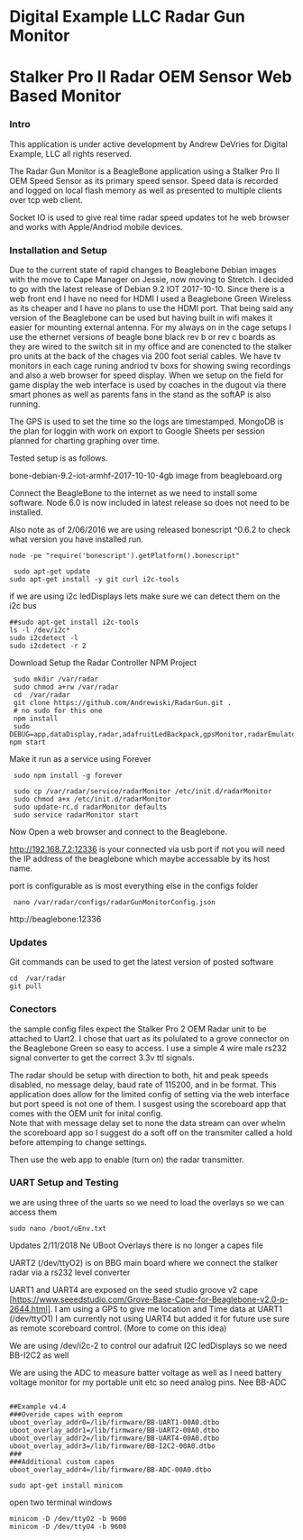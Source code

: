 ﻿# Digital Example LLC Radar Gun Monitor
# Stalker Pro II Radar OEM Sensor Web Based Monitor #

### Intro ###
This application is under active development by Andrew DeVries for Digital Example, LLC all rights reserved.

The Radar Gun Monitor is a BeagleBone application using a Stalker Pro II OEM Speed Sensor as its primary speed sensor. Speed data is recorded and logged on local flash memory as well as presented to multiple clients over tcp web client.

Socket IO is used to give real time radar speed updates tot he web browser and works with Apple/Andriod mobile devices. 

### Installation and Setup ###
Due to the current state of rapid changes to Beaglebone Debian images with the move to Cape Manager on Jessie, now moving to Stretch. I decided to go with the latest release
of Debian 9.2 IOT 2017-10-10. Since there is a web front end I have no need for HDMI I used a Beaglebone Green Wireless as its cheaper and I have no plans to use the HDMI port.
That being said any version of the Beaglebone can be used but having built in wifi makes it easier for mounting external antenna. For my always on in the cage setups I use the ethernet versions of
beagle bone black rev b or rev c boards as they are wired to the switch sit in my office and are conencted to the stalker pro units at the back of the chages via 200 foot serial cables. We have tv monitors in each cage runing andriod tv boxs for showing swing recordings
and also a web browser for speed display. When we setup on the field for game display the web interface is used by coaches in the dugout via there smart phones as well as parents fans in the stand as the softAP is also running.

The GPS is used to set the time so the logs are timestamped.  MongoDB is the plan for loggin with work on export to Google Sheets per session planned for charting graphing over time.


Tested setup is as follows.

bone-debian-9.2-iot-armhf-2017-10-10-4gb  image from beagleboard.org

Connect the BeagleBone to the internet as we need to install some software. Node 6.0 is now included in latest release so does not need to be installed.

Also note as of 2/06/2016 we are using released bonescript ^0.6.2 to check what version you have installed run.

```
node -pe "require('bonescript').getPlatform().bonescript"
```

```
 sudo apt-get update
sudo apt-get install -y git curl i2c-tools
 ```
 if we are using i2c ledDisplays lets make sure we can detect them on the i2c bus

```
##sudo apt-get install i2c-tools
ls -l /dev/i2c*
sudo i2cdetect -l
sudo i2cdetect -r 2
```

Download Setup the Radar Controller NPM Project

```
 sudo mkdir /var/radar
 sudo chmod a+rw /var/radar
 cd  /var/radar
 git clone https://github.com/Andrewiski/RadarGun.git .
 # no sudo for this one
 npm install
 sudo DEBUG=app,dataDisplay,radar,adafruitLedBackpack,gpsMonitor,radarEmulator npm start

```

Make it run as a service using Forever

```
 sudo npm install -g forever

 sudo cp /var/radar/service/radarMonitor /etc/init.d/radarMonitor
 sudo chmod a+x /etc/init.d/radarMonitor
 sudo update-rc.d radarMonitor defaults
 sudo service radarMonitor start
```

Now Open a web browser and connect to the Beaglebone.

http://192.168.7.2:12336 is your connected via usb port if not you will need the IP address of the beaglebone which maybe accessable by its host name.

port is configurable as is most everything else in the configs folder

```
 nano /var/radar/configs/radarGunMonitorConfig.json
```

http://beaglebone:12336

### Updates ###
Git commands can be used to get the latest version of posted software
```
cd  /var/radar
git pull

```

### Conectors ###
the sample config files expect the Stalker Pro 2 OEM Radar unit to be attached to Uart2. I chose that uart as its polulated to a grove connector on the Beaglebone Green so easy to access.
I use a simple 4 wire male rs232 signal converter to get the correct 3.3v ttl signals.

The radar should be setup with direction to both,  hit and peak speeds disabled, no message delay, baud rate of 115200, and in be format. This application does allow for the limited
 config of setting via the web interface but port speed is not one of them. I susgest using the scoreboard app that comes with the OEM unit for inital config.  
 Note that with message delay set to none the data stream can over whelm the scoreboard app so I suggest do a soft off on the transmiter called a hold before attemping to change settings.

 Then use the web app to enable (turn on) the radar transmitter.

 

 ### UART Setup and Testing ###
 
 we are using three of the uarts so we need to load the overlays so we can access them

 ```
 sudo nano /boot/uEnv.txt
 ```

 Updates 2/11/2018 Ne UBoot Overlays there is no longer a capes file
 
 UART2 (/dev/ttyO2) is on BBG main board where we connect the stalker radar via a rs232 level converter

   UART1 and UART4 are exposed on the seed studio groove v2 cape [https://www.seeedstudio.com/Grove-Base-Cape-for-Beaglebone-v2.0-p-2644.html].
 I am using a GPS to give me location and Time data at UART1 (/dev/ttyO1)
 I am currently not using UART4 but added it for future use sure as remote scoreboard control. (More to come on this idea)

 We are using /dev/i2c-2 to control our adafruit I2C ledDisplays so we need BB-I2C2 as well

  We are using the ADC to measure batter voltage as well as I need battery voltage monitor for my portable unit etc so need analog pins. Nee BB-ADC


 ```
       
##Example v4.4
###Overide capes with eeprom
uboot_overlay_addr0=/lib/firmware/BB-UART1-00A0.dtbo
uboot_overlay_addr1=/lib/firmware/BB-UART2-00A0.dtbo
uboot_overlay_addr2=/lib/firmware/BB-UART4-00A0.dtbo
uboot_overlay_addr3=/lib/firmware/BB-I2C2-00A0.dtbo
###
###Additional custom capes
uboot_overlay_addr4=/lib/firmware/BB-ADC-00A0.dtbo

 ```




 ```
 sudo apt-get install minicom

 ```

 open two terminal windows

 ```
 minicom -D /dev/ttyO2 -b 9600
 minicom -D /dev/ttyO4 -b 9600
 
 ```
